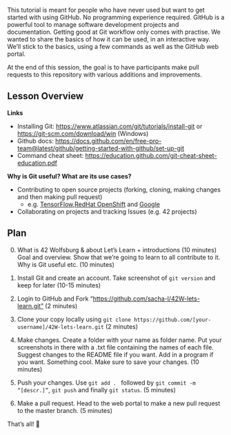This tutorial is meant for people who have never used but want to get started with using GitHub. No programming experience required. GitHub is a powerful tool to manage software development projects and documentation. Getting good at Git workflow only comes with practise. We wanted to share the basics of how it can be used, in an interactive way. We’ll stick to the basics, using a few commands as well as the GitHub web portal.

At the end of this session, the goal is to have participants make pull requests to this repository with various additions and improvements.

## Lesson Overview
**Links**
- Installing Git: https://www.atlassian.com/git/tutorials/install-git or https://git-scm.com/download/win (Windows)
- Github docs: https://docs.github.com/en/free-pro-team@latest/github/getting-started-with-github/set-up-git
- Command cheat sheet:  https://education.github.com/git-cheat-sheet-education.pdf

**Why is Git useful? What are its use cases?**
- Contributing to open source projects (forking, cloning, making changes and then making pull request)
  - e.g. [TensorFlow](https://github.com/tensorflow),[RedHat OpenShift](https://docs.openshift.com/roks/4/welcome/index.html) and [Google](https://opensource.google/projects/explore/featured) 
- Collaborating on projects and tracking Issues (e.g. 42 projects)

## Plan

0. What is 42 Wolfsburg & about Let’s Learn + introductions (10 minutes)
Goal and overview. Show that we’re going to learn to all contribute to it. Why is Git useful etc. (10 minutes)

1. Install Git and create an account. Take screenshot of ``git version`` and keep for later (10-15 minutes) 

2. Login to GitHub and Fork “https://github.com/sacha-l/42W-lets-learn.git” (2 minutes)

3. Clone your copy locally using ``git clone https://github.com/[your-username]/42W-lets-learn.git`` (2 minutes)

4. Make changes. Create a folder with your name as folder name. Put your screenshots in there with a .txt file containing the names of each file. Suggest changes to the README file if you want. Add in a program if you want. Something cool. Make sure to save your changes. (10 minutes)

5. Push your changes. Use ``git add . `` followed by ``git commit -m “[descr.]”``, ``git push`` and finally ``git status``. (5 minutes)

6. Make a pull request. Head to the web portal to make a new pull request to the master branch. (5 minutes)

That’s all! :rocket: